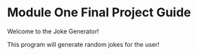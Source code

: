 # Module One Final Project Guide

Welcome to the Joke Generator!

This program will generate random jokes for the user!

